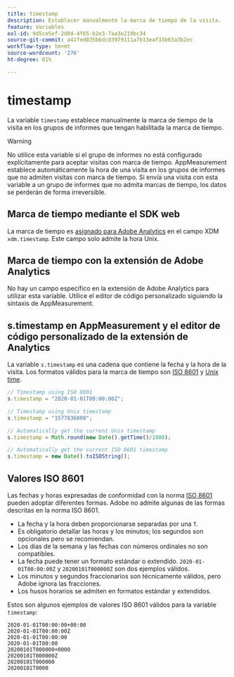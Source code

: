 ```yaml
---
title: timestamp
description: Establecer manualmente la marca de tiempo de la visita.
feature: Variables
exl-id: 9d5ce5ef-2d84-4f65-b2e3-7aa3e219bc34
source-git-commit: a41fed835b6dcd3979111a7b13eaf33b63a3b2ec
workflow-type: tm+mt
source-wordcount: '276'
ht-degree: 81%

---
```


# timestamp

La variable `timestamp` establece manualmente la marca de tiempo de la visita en los grupos de informes que tengan habilitada la marca de tiempo.

>[!WARNING]
>
>No utilice esta variable si el grupo de informes no está configurado explícitamente para aceptar visitas con marca de tiempo. AppMeasurement establece automáticamente la hora de una visita en los grupos de informes que no admiten visitas con marca de tiempo. Si envía una visita con esta variable a un grupo de informes que no admita marcas de tiempo, los datos se perderán de forma irreversible.

## Marca de tiempo mediante el SDK web

La marca de tiempo es [asignado para Adobe Analytics](https://experienceleague.adobe.com/docs/analytics/implementation/aep-edge/variable-mapping.html?lang=es) en el campo XDM `xdm.timestamp`. Este campo solo admite la hora Unix.

## Marca de tiempo con la extensión de Adobe Analytics

No hay un campo específico en la extensión de Adobe Analytics para utilizar esta variable. Utilice el editor de código personalizado siguiendo la sintaxis de AppMeasurement.

## s.timestamp en AppMeasurement y el editor de código personalizado de la extensión de Analytics

La variable `s.timestamp` es una cadena que contiene la fecha y la hora de la visita. Los formatos válidos para la marca de tiempo son [ISO 8601](https://es.wikipedia.org/wiki/ISO_8601) y [Unix time](https://es.wikipedia.org/wiki/Tiempo_Unix).

```js
// Timestamp using ISO 8601
s.timestamp = "2020-01-01T00:00:00Z";

// Timestamp using Unix timestamp
s.timestamp = "1577836800";

// Automatically get the current Unix timestamp
s.timestamp = Math.round(new Date().getTime()/1000);

// Automatically get the current ISO 8601 timestamp
s.timestamp = new Date().toISOString();
```

## Valores ISO 8601

Las fechas y horas expresadas de conformidad con la norma [ISO 8601](https://en.wikipedia.org/wiki/ISO_8601) pueden adoptar diferentes formas. Adobe no admite algunas de las formas descritas en la norma ISO 8601.

* La fecha y la hora deben proporcionarse separadas por una `T`.
* Es obligatorio detallar las horas y los minutos; los segundos son opcionales pero se recomiendan.
* Los días de la semana y las fechas con números ordinales no son compatibles.
* La fecha puede tener un formato estándar o extendido. `2020-01-01T00:00:00Z` y `20200101T000000Z` son dos ejemplos válidos.
* Los minutos y segundos fraccionarios son técnicamente válidos, pero Adobe ignora las fracciones.
* Los husos horarios se admiten en formatos estándar y extendidos.

Estos son algunos ejemplos de valores ISO 8601 válidos para la variable `timestamp`:

```text
2020-01-01T00:00:00+00:00
2020-01-01T00:00:00Z
2020-01-01T00:00:00
2020-01-01T00:00
20200101T000000+0000
20200101T000000Z
20200101T000000
20200101T0000
```
